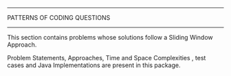 *****************************
PATTERNS OF CODING QUESTIONS 
*****************************

This section contains problems whose solutions follow a Sliding Window Approach. 

Problem Statements, Approaches, Time and Space Complexities , test cases and Java 
Implementations are present in this package. 